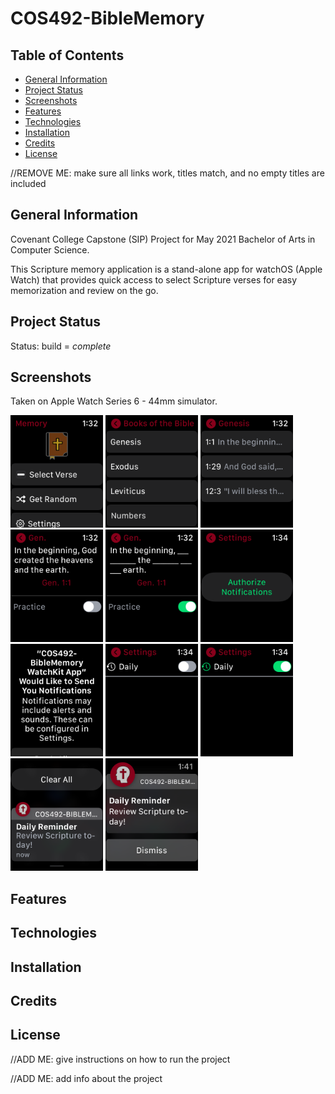 # COS492-BibleMemory

## Table of Contents
* [General Information](#general-information)
* [Project Status](#project-status)
* [Screenshots](#screenshots)
* [Features](#features)
* [Technologies](#technologies)
* [Installation](#installation)
* [Credits](#credits)
* [License](#license)

//REMOVE ME: make sure all links work, titles match, and no empty titles are included

## General Information
Covenant College Capstone (SIP) Project for May 2021 Bachelor of Arts in Computer Science.

This Scripture memory application is a stand-alone app for watchOS (Apple Watch) that provides quick access to select Scripture verses for easy memorization and review on the go.

## Project Status
Status: build = *complete*

## Screenshots
Taken on Apple Watch Series 6 - 44mm simulator.

<p float="left">
  <img width="148" height="180" src="https://github.com/JosiahCannon/COS492-BibleMemory/blob/main/Resources%20(Screenshots)/Screenshots%20(Apple%20Watch%206%20-%2044mm)%20-%20COS492/ContentView%20-%20COS492.png">
  <img width="148" height="180" src="https://github.com/JosiahCannon/COS492-BibleMemory/blob/main/Resources%20(Screenshots)/Screenshots%20(Apple%20Watch%206%20-%2044mm)%20-%20COS492/SelectBookView%20-%20COS492.png">
  <img width="148" height="180" src="https://github.com/JosiahCannon/COS492-BibleMemory/blob/main/Resources%20(Screenshots)/Screenshots%20(Apple%20Watch%206%20-%2044mm)%20-%20COS492/SelectVerseView%20-%20COS492.png">
  <img width="148" height="180" src="https://github.com/JosiahCannon/COS492-BibleMemory/blob/main/Resources%20(Screenshots)/Screenshots%20(Apple%20Watch%206%20-%2044mm)%20-%20COS492/VerseDetailView%20(Standard)%20-%20COS492.png">
  <img width="148" height="180" src="https://github.com/JosiahCannon/COS492-BibleMemory/blob/main/Resources%20(Screenshots)/Screenshots%20(Apple%20Watch%206%20-%2044mm)%20-%20COS492/VerseDetailView%20(Practice%201)%20-%20COS492.png">
  <img width="148" height="180" src="https://github.com/JosiahCannon/COS492-BibleMemory/blob/main/Resources%20(Screenshots)/Screenshots%20(Apple%20Watch%206%20-%2044mm)%20-%20COS492/SettingsView%20(Unauthorized)%20-%20COS492.png">
  <img width="148" height="180" src="https://github.com/JosiahCannon/COS492-BibleMemory/blob/main/Resources%20(Screenshots)/Screenshots%20(Apple%20Watch%206%20-%2044mm)%20-%20COS492/Default%20Authorization%20Prompt%20-%20COS492.png">
  <img width="148" height="180" src="https://github.com/JosiahCannon/COS492-BibleMemory/blob/main/Resources%20(Screenshots)/Screenshots%20(Apple%20Watch%206%20-%2044mm)%20-%20COS492/SettingsView%20(Authorized)%20OFF%20-%20COS492.png">
  <img width="148" height="180" src="https://github.com/JosiahCannon/COS492-BibleMemory/blob/main/Resources%20(Screenshots)/Screenshots%20(Apple%20Watch%206%20-%2044mm)%20-%20COS492/SettingsView%20(Authorized)%20ON%20-%20COS492.png">
  <img width="148" height="180" src="https://github.com/JosiahCannon/COS492-BibleMemory/blob/main/Resources%20(Screenshots)/Screenshots%20(Apple%20Watch%206%20-%2044mm)%20-%20COS492/Daily%20Notification%20(Short%20Look)%20-%20COS492.png">
  <img width="148" height="180" src="https://github.com/JosiahCannon/COS492-BibleMemory/blob/main/Resources%20(Screenshots)/Screenshots%20(Apple%20Watch%206%20-%2044mm)%20-%20COS492/Daily%20Notification%20(Long%20Look)%20-%20%20COS492.png">
</p>

## Features

## Technologies

## Installation

## Credits

## License


//ADD ME: give instructions on how to run the project

//ADD ME: add info about the project

